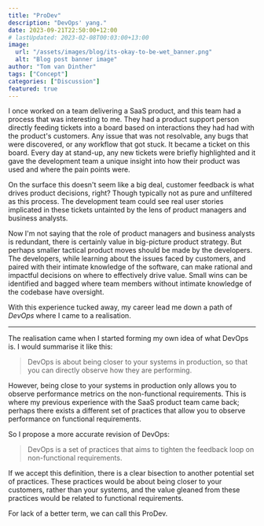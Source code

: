 ```yaml
---
title: "ProDev"
description: "DevOps' yang."
date: 2023-09-21T22:50:00+12:00
# lastUpdated: 2023-02-08T00:03:00+13:00
image:
  url: "/assets/images/blog/its-okay-to-be-wet_banner.png"
  alt: "Blog post banner image"
author: "Tom van Dinther"
tags: ["Concept"]
categories: ["Discussion"]
featured: true
---
```

I once worked on a team delivering a SaaS product, and this team had a process that was interesting to me. They had a product support person directly feeding tickets into a board based on interactions they had had with the product's customers. Any issue that was not resolvable, any bugs that were discovered, or any workflow that got stuck. It became a ticket on this board. Every day at stand-up, any new tickets were briefly highlighted and it gave the development team a unique insight into how their product was used and where the pain points were.

On the surface this doesn't seem like a big deal, customer feedback is what drives product decisions, right? Though typically not as pure and unfiltered as this process. The development team could see real user stories implicated in these tickets untainted by the lens of product managers and business analysts.

Now I'm not saying that the role of product managers and business analysts is redundant, there is certainly value in big-picture product strategy. But perhaps smaller tactical product moves should be made by the developers. The developers, while learning about the issues faced by customers, and paired with their intimate knowledge of the software, can make rational and impactful decisions on where to effectively drive value. Small wins can be identified and bagged where team members without intimate knowledge of the codebase have oversight.

With this experience tucked away, my career lead me down a path of *DevOps* where I came to a realisation.

---

The realisation came when I started forming my own idea of what DevOps is. I would summarise it like this:

> DevOps is about being closer to your systems in production, so that you can directly observe how they are performing.

However, being close to your systems in production only allows you to observe performance metrics on the non-functional requirements. This is where my previous experience with the SaaS product team came back; perhaps there exists a different set of practices that allow you to observe performance on functional requirements.

So I propose a more accurate revision of DevOps:

> DevOps is a set of practices that aims to tighten the feedback loop on non-functional requirements.

<!-- This summary captures some the aspects which I believe are central to DevOps, and excludes some ideas that we currently associate with DevOps but which could be better placed elsewhere.

It states that DevOps is something that you do, not something that you are. It has relevance to an iterative development cycle, with feedback being the key piece of value gleaned from that process. It also tightly defines that the value is related to non-functional requirements, which is a key differentiator from other definitions. -->

If we accept this definition, there is a clear bisection to another potential set of practices. These practices would be about being closer to your customers, rather than your systems, and the value gleaned from these practices would be related to functional requirements.

For lack of a better term, we can call this ProDev.
